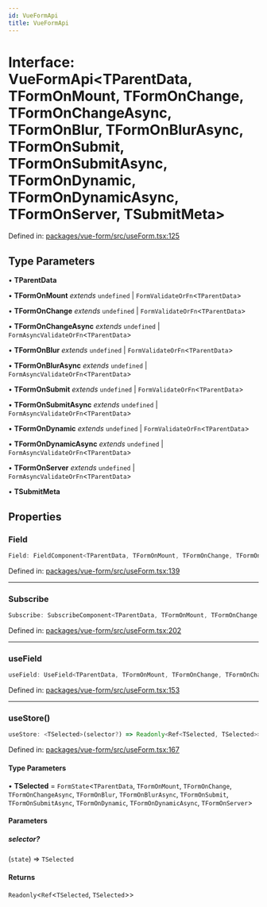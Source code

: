 ```yaml
---
id: VueFormApi
title: VueFormApi
---
```


<!-- DO NOT EDIT: this page is autogenerated from the type comments -->

# Interface: VueFormApi\<TParentData, TFormOnMount, TFormOnChange, TFormOnChangeAsync, TFormOnBlur, TFormOnBlurAsync, TFormOnSubmit, TFormOnSubmitAsync, TFormOnDynamic, TFormOnDynamicAsync, TFormOnServer, TSubmitMeta\>

Defined in: [packages/vue-form/src/useForm.tsx:125](https://github.com/ws-rush/form/blob/main/packages/vue-form/src/useForm.tsx#L125)

## Type Parameters

• **TParentData**

• **TFormOnMount** *extends* `undefined` \| `FormValidateOrFn`\<`TParentData`\>

• **TFormOnChange** *extends* `undefined` \| `FormValidateOrFn`\<`TParentData`\>

• **TFormOnChangeAsync** *extends* `undefined` \| `FormAsyncValidateOrFn`\<`TParentData`\>

• **TFormOnBlur** *extends* `undefined` \| `FormValidateOrFn`\<`TParentData`\>

• **TFormOnBlurAsync** *extends* `undefined` \| `FormAsyncValidateOrFn`\<`TParentData`\>

• **TFormOnSubmit** *extends* `undefined` \| `FormValidateOrFn`\<`TParentData`\>

• **TFormOnSubmitAsync** *extends* `undefined` \| `FormAsyncValidateOrFn`\<`TParentData`\>

• **TFormOnDynamic** *extends* `undefined` \| `FormValidateOrFn`\<`TParentData`\>

• **TFormOnDynamicAsync** *extends* `undefined` \| `FormAsyncValidateOrFn`\<`TParentData`\>

• **TFormOnServer** *extends* `undefined` \| `FormAsyncValidateOrFn`\<`TParentData`\>

• **TSubmitMeta**

## Properties

### Field

```ts
Field: FieldComponent<TParentData, TFormOnMount, TFormOnChange, TFormOnChangeAsync, TFormOnBlur, TFormOnBlurAsync, TFormOnSubmit, TFormOnSubmitAsync, TFormOnDynamic, TFormOnDynamicAsync, TFormOnServer, TSubmitMeta>;
```

Defined in: [packages/vue-form/src/useForm.tsx:139](https://github.com/ws-rush/form/blob/main/packages/vue-form/src/useForm.tsx#L139)

***

### Subscribe

```ts
Subscribe: SubscribeComponent<TParentData, TFormOnMount, TFormOnChange, TFormOnChangeAsync, TFormOnBlur, TFormOnBlurAsync, TFormOnSubmit, TFormOnSubmitAsync, TFormOnDynamic, TFormOnDynamicAsync, TFormOnServer>;
```

Defined in: [packages/vue-form/src/useForm.tsx:202](https://github.com/ws-rush/form/blob/main/packages/vue-form/src/useForm.tsx#L202)

***

### useField

```ts
useField: UseField<TParentData, TFormOnMount, TFormOnChange, TFormOnChangeAsync, TFormOnBlur, TFormOnBlurAsync, TFormOnSubmit, TFormOnSubmitAsync, TFormOnDynamic, TFormOnDynamicAsync, TFormOnServer, TSubmitMeta>;
```

Defined in: [packages/vue-form/src/useForm.tsx:153](https://github.com/ws-rush/form/blob/main/packages/vue-form/src/useForm.tsx#L153)

***

### useStore()

```ts
useStore: <TSelected>(selector?) => Readonly<Ref<TSelected, TSelected>>;
```

Defined in: [packages/vue-form/src/useForm.tsx:167](https://github.com/ws-rush/form/blob/main/packages/vue-form/src/useForm.tsx#L167)

#### Type Parameters

• **TSelected** = `FormState`\<`TParentData`, `TFormOnMount`, `TFormOnChange`, `TFormOnChangeAsync`, `TFormOnBlur`, `TFormOnBlurAsync`, `TFormOnSubmit`, `TFormOnSubmitAsync`, `TFormOnDynamic`, `TFormOnDynamicAsync`, `TFormOnServer`\>

#### Parameters

##### selector?

(`state`) => `TSelected`

#### Returns

`Readonly`\<`Ref`\<`TSelected`, `TSelected`\>\>
